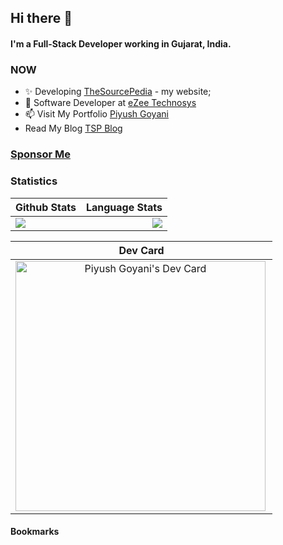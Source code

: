 ## Hi there 👋

#### I'm a Full-Stack Developer working in Gujarat, India.


### NOW

- ✨ Developing [TheSourcePedia](https://thesourcepedia.org) - my website;
- 🔭 Software Developer at [eZee Technosys](https://ezeetechnosys.com/)
- 📫 Visit My Portfolio [Piyush Goyani](https://piyushgoyani.thesourcepedia.org)
- Read My Blog [TSP Blog](https://blog.thesourcepedia.org)


### [Sponsor Me](https://github.com/sponsors/piyush-multiplexer)


### Statistics
| Github Stats | Language Stats |
| :----------: | :------------: |
|<img align="left" src="https://github-readme-stats.vercel.app/api?username=piyush-multiplexer&count_private=true&theme=vue-dark&show_icons=true" />| <img align="right" src="https://github-readme-stats.vercel.app/api/top-langs/?username=piyush-multiplexer&langs_count=8&layout=compact" />|


| Dev Card |
| :------: |
|<a href="https://app.daily.dev/thesourcepedia"><img align="left" src="https://api.daily.dev/devcards/d56bb90021d94fe888a228c894015bf8.png?r=gw1" width="400" alt="Piyush Goyani's Dev Card"/></a>|


#### Bookmarks
<!--  dailydev-BOOKMARKS:START -->
<!--  dailydev-BOOKMARKS:END -->
